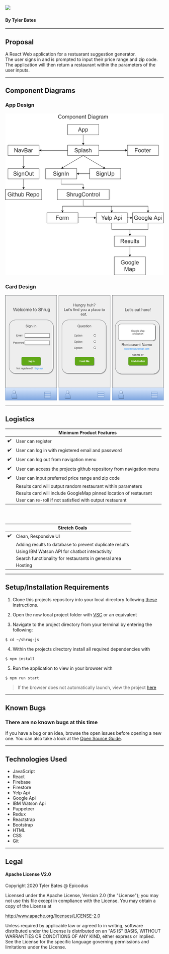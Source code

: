 ![](https://i.ibb.co/5F5dD37/logo-cap.jpg)
<br />

#### By Tyler Bates

<hr/>

## Proposal

A React Web application for a restuarant suggestion generator. <br>
The user signs in and is prompted to input their price range and zip code. The application will then return a restaurant within the parameters of the user inputs.

<hr />

## Component Diagrams

### App Design

<img src='./public/component-diagram.drawio.png'>

### Card Design

<img src='./public/card-diagram.drawio.png'>

<hr/>

## Logistics

|                    | Minimum Product Features                                            |
| ------------------ | ------------------------------------------------------------------- |
| :heavy_check_mark: | User can register                                                   |
| :heavy_check_mark: | User can log in with registered email and password                  |
| :heavy_check_mark: | User can log out from navigation menu                               |
| :heavy_check_mark: | User can access the projects github repository from navigation menu |
| :heavy_check_mark: | User can input preferred price range and zip code                   |
|                    | Results card will output random restaurant within parameters        |
|                    | Results card will include GoogleMap pinned location of restaurant   |
|                    | User can re-roll if not satisfied with output restaurant            |

<br/>
<br/>

|                    | Stretch Goals                                           |
| ------------------ | ------------------------------------------------------- |
| :heavy_check_mark: | Clean, Responsive UI                                    |
|                    | Adding results to database to prevent duplicate results |
|                    | Using IBM Watson API for chatbot interactivity          |
|                    | Search functionality for restaurants in general area    |
|                    | Hosting                                                 |

<hr />

## Setup/Installation Requirements

1. Clone this projects repository into your local directory following [these](https://www.linode.com/docs/development/version-control/how-to-install-git-and-clone-a-github-repository/) instructions.

2. Open the now local project folder with [VSC](https://code.visualstudio.com/Download) or an equivalent

3. Navigate to the project directory from your terminal by entering the following:

```
$ cd ~/shrug-js
```

4. Within the projects directory install all required dependencies with

```
$ npm install
```

5. Run the application to view in your browser with

```
$ npm run start
```

> If the browser does not automatically launch, view the project [here](https://localhost:3000)

<hr/>

## Known Bugs

### There are no known bugs at this time

If you have a bug or an idea, browse the open issues before opening a new one. You can also take a look at the [Open Source Guide](https://opensource.guide/).

<hr/>

## Technologies Used

- JavaScript
- React
- Firebase
- Firestore
- Yelp Api
- Google Api
- IBM Watson Api
- Puppeteer
- Redux
- Reactstrap
- Bootstrap
- HTML
- CSS
- Git

<hr/>

## Legal

#### Apache License V2.0

Copyright 2020 Tyler Bates @ Epicodus

Licensed under the Apache License, Version 2.0 (the "License");
you may not use this file except in compliance with the License.
You may obtain a copy of the License at

http://www.apache.org/licenses/LICENSE-2.0

Unless required by applicable law or agreed to in writing, software
distributed under the License is distributed on an "AS IS" BASIS,
WITHOUT WARRANTIES OR CONDITIONS OF ANY KIND, either express or implied.
See the License for the specific language governing permissions and
limitations under the License.
